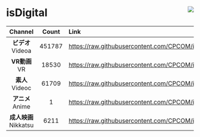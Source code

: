 # isDigital <img align="right" src="https://img.shields.io/github/last-commit/CPCOM/isDigital"/>  
  
| Channel | Count | Link |  
| :-----: | :---: | :--- |  
|**ビデオ**<br />Videoa | 451787 | https://raw.githubusercontent.com/CPCOM/isDigital/main/Videoa.txt |  
|**VR動画**<br />VR | 18530 | https://raw.githubusercontent.com/CPCOM/isDigital/main/VR.txt |  
|**素人**<br />Videoc | 61709 | https://raw.githubusercontent.com/CPCOM/isDigital/main/Videoc.txt |  
|**アニメ**<br />Anime | 1 | https://raw.githubusercontent.com/CPCOM/isDigital/main/Anime.txt |  
|**成人映画**<br />Nikkatsu | 6211 | https://raw.githubusercontent.com/CPCOM/isDigital/main/Nikkatsu.txt |  